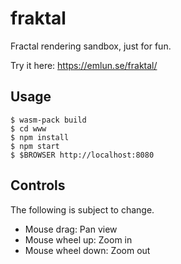 fraktal
===

Fractal rendering sandbox, just for fun.

Try it here: https://emlun.se/fraktal/


Usage
---

```
$ wasm-pack build
$ cd www
$ npm install
$ npm start
$ $BROWSER http://localhost:8080
```


Controls
---

The following is subject to change.

- Mouse drag: Pan view
- Mouse wheel up: Zoom in
- Mouse wheel down: Zoom out
